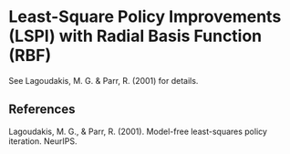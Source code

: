 # Least-Square Policy Improvements (LSPI) with Radial Basis Function (RBF)

See Lagoudakis, M. G. & Parr, R. (2001) for details.

## References

Lagoudakis, M. G., & Parr, R. (2001). Model-free least-squares policy iteration. NeurIPS.
